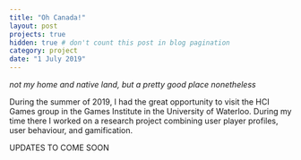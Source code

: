 ```yaml
---
title: "Oh Canada!"
layout: post
projects: true
hidden: true # don't count this post in blog pagination
category: project
date: "1 July 2019"
---
```


*not my home and native land, but a pretty good place nonetheless*

During the summer of 2019, I had the great opportunity to visit the HCI Games group in the Games Institute in the University of Waterloo. During my time there I worked on a research project combining user player profiles, user behaviour, and gamification.

UPDATES TO COME SOON